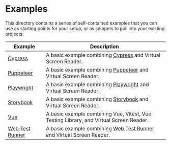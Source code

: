 # Examples

This directory contains a series of self-contained examples that you can use as
starting points for your setup, or as snippets to pull into your existing
projects:

| Example                              | Description                                                                                                               |
| ------------------------------------ | ------------------------------------------------------------------------------------------------------------------------- |
| [Cypress](./cypress)                 | A basic example combining [Cypress](https://www.cypress.io/) and Virtual Screen Reader.                                   |
| [Puppeteer](./puppeteer)             | A basic example combining [Puppeteer](https://pptr.dev/) and Virtual Screen Reader.                                       |
| [Playwright](./playwright)           | A basic example combining [Playwright](https://playwright.dev) and Virtual Screen Reader.                                 |
| [Storybook](./storybook)             | A basic example combining [Storybook](https://storybook.js.org/) and Virtual Screen Reader.                               |
| [Vue](./vue)                         | A basic example combining Vue, Vitest, Vue Testing Library, and Virtual Screen Reader.                                    |
| [Web Test Runner](./web-test-runner) | A basic example combining [Web Test Runner](https://modern-web.dev/docs/test-runner/overview/) and Virtual Screen Reader. |
